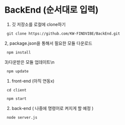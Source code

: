 # BackEnd (순서대로 입력)
1. 깃 저장소를 로컬에 clone하기
<pre><code>	git clone https://github.com/KW-FINDVIBE/BackEnd.git </code></pre>
2, package.json을 통해서 필요한 모듈 다운로드
<pre><code> npm install </code></pre>
3)다운받은 모듈 업데이트\n
<pre><code> npm update </code></pre>

1) front-end (아직 연동x)
<pre><code> cd client </code></pre>
<pre><code> npm start </code></pre>

2) back-end ( 나중에 명령어로 켜지게 할 예정 )
<pre><code> node server.js </code></pre>
